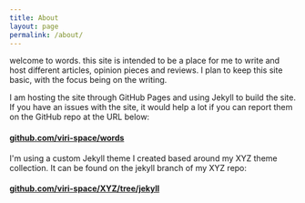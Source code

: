 ```yaml
---
title: About
layout: page
permalink: /about/
---
```


welcome to words. this site is intended to be a place for me to write and host different articles, opinion pieces and reviews. I plan to keep this site basic, with the focus being on the writing.

I am hosting the site through GitHub Pages and using Jekyll to build the site. If you have an issues with the site, it would help a lot if you can report them on the GitHub repo at the URL below:
#### [github.com/viri-space/words](https://github.com/viri-space/words)

I'm using a custom Jekyll theme I created based around my XYZ theme collection. It can be found on the jekyll branch of my XYZ repo:
#### [github.com/viri-space/XYZ/tree/jekyll](https://github.com/viri-space/XYZ/tree/jekyll)
